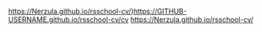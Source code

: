 https://Nerzula.github.io/rsschool-cv/)https://GITHUB-USERNAME.github.io/rsschool-cv/cv
https://Nerzula.github.io/rsschool-cv/
